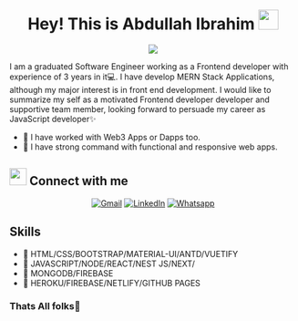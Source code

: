 <h1 align="center">Hey! This is Abdullah Ibrahim <img src="https://media.giphy.com/media/hvRJCLFzcasrR4ia7z/giphy.gif" width="35"></h1>
<p align="center">
<a href="/"><img src="https://readme-typing-svg.herokuapp.com?color=%2336BCF7&duration=3500&center=true&width=500&height=50&vCenter=true&lines=Graduated+Software+Engineer+%F0%9F%8E%93;MERN+Stack+Developer+%F0%9F%91%A8%E2%80%8D%F0%9F%92%BB;Currently+working+on+Web3+Apps+%F0%9F%91%A8%E2%80%8D%F0%9F%92%BB">
</a>

</p>

I am a graduated Software Engineer working as a Frontend developer with experience of 3 years in it💻.
I have develop MERN Stack Applications, although my major interest is in front end development. I would like to summarize my self as a motivated Frontend developer developer and supportive team member, looking forward to persuade my career as JavaScript developer✨

- 🔭 I have worked with Web3 Apps or Dapps too.
- 🌱 I have strong command with functional and responsive web apps.

## <img src="https://media.giphy.com/media/iY8CRBdQXODJSCERIr/giphy.gif" width="30px" marginBottom="-6px"> Connect with me

<p align="center">
	<a href="mailto:a.ebrahym360@gmail.com"><img img src="https://img.shields.io/badge/gmail-%23EA4335.svg?style=plastic&logo=gmail&logoColor=white" alt="Gmail"/></a>
	<a href="https://www.linkedin.com/in/abdullah-ibrahim-9b0aa418b/"><img src="https://img.shields.io/badge/linkedin-%230A66C2.svg?style=plastic&logo=linkedin&logoColor=white" alt="LinkedIn"/></a>
	<a href="https://wa.me/03342150724"><img src="https://img.shields.io/badge/whatsapp-%2325D366.svg?style=plastic&logo=whatsapp&logoColor=white" alt="Whatsapp"/></a>
	
</p>

## Skills

- 📌 HTML/CSS/BOOTSTRAP/MATERIAL-UI/ANTD/VUETIFY
- 📌 JAVASCRIPT/NODE/REACT/NEST JS/NEXT/
- 📌 MONGODB/FIREBASE
- 📌 HEROKU/FIREBASE/NETLIFY/GITHUB PAGES


### Thats All folks🙌
